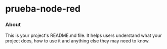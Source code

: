 prueba-node-red
===============

### About

This is your project's README.md file. It helps users understand what your
project does, how to use it and anything else they may need to know.